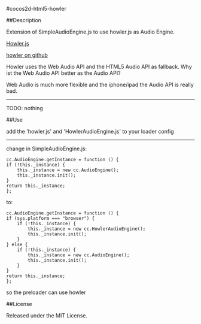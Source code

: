 #cocos2d-html5-howler


##Description

Extension of SimpleAudioEngine.js to use howler.js as Audio Engine.

[Howler.js](http://goldfirestudios.com/blog/104/howler.js-Modern-Web-Audio-Javascript-Library) 

[howler on github](https://github.com/goldfire/howler.js)


Howler uses the Web Audio API and the HTML5 Audio API as fallback.
Why ist the Web Audio API better as the Audio API?

Web Audio is much more flexible and the iphone/ipad the Audio API is really bad.

---

TODO: nothing 

##Use

add the 'howler.js' and 'HowlerAudioEngine.js' to your loader config

---

change in SimpleAudioEngine.js:

    cc.AudioEngine.getInstance = function () {
    if (!this._instance) {
        this._instance = new cc.AudioEngine();
        this._instance.init();
    }
    return this._instance;
    };

to:

    cc.AudioEngine.getInstance = function () {
    if (sys.platform === "browser") {
        if (!this._instance) {
            this._instance = new cc.HowlerAudioEngine();
            this._instance.init();
        }
    } else {
        if (!this._instance) {
            this._instance = new cc.AudioEngine();
            this._instance.init();
        }
    }
    return this._instance;
    };

so the preloader can use howler


##License

Released under the MIT License.